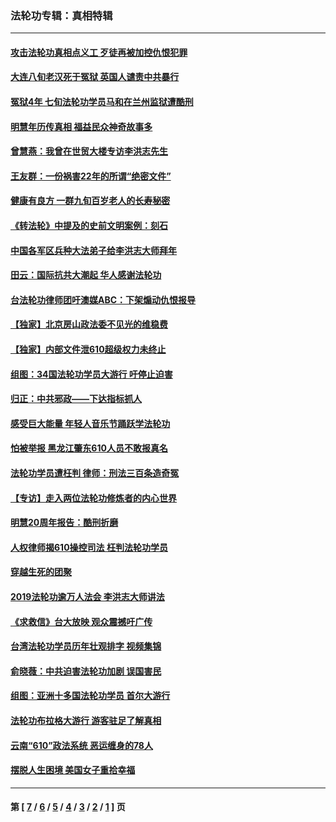 ### 法轮功专辑：真相特辑
---
#### [攻击法轮功真相点义工 歹徒再被加控仇恨犯罪](../../pages/nf4389/n13601019.md?05060430) 
#### [大连八旬老汉死于冤狱 英国人谴责中共暴行](../../pages/nf4389/n13480118.md?05060430) 
#### [冤狱4年 七旬法轮功学员马和在兰州监狱遭酷刑](../../pages/nf4389/n13304688.md?05060430) 
#### [明慧年历传真相 福益民众神奇故事多](../../pages/nf4389/n13294545.md?05060430) 
#### [曾慧燕：我曾在世贸大楼专访李洪志先生](../../pages/nf4389/n12898729.md?05060430) 
#### [王友群：一份祸害22年的所谓“绝密文件”](../../pages/nf4389/n12871750.md?05060430) 
#### [健康有良方 一群九旬百岁老人的长寿秘密](../../pages/nf4389/n12847475.md?05060430) 
#### [《转法轮》中提及的史前文明案例：刻石](../../pages/nf4389/n12758577.md?05060430) 
#### [中国各军区兵种大法弟子给李洪志大师拜年](../../pages/nf4389/n12750047.md?05060430) 
#### [田云：国际抗共大潮起 华人感谢法轮功](../../pages/nf4389/n12357708.md?05060430) 
#### [台法轮功律师团吁澳媒ABC：下架煽动仇恨报导](../../pages/nf4389/n12279917.md?05060430) 
#### [【独家】北京房山政法委不见光的维稳费](../../pages/nf4389/n12031979.md?05060430) 
#### [【独家】内部文件泄610超级权力未终止](../../pages/nf4389/n12023895.md?05060430) 
#### [组图：34国法轮功学员大游行 吁停止迫害](../../pages/nf4389/n11492658.md?05060430) 
#### [归正：中共邪政——下达指标抓人](../../pages/nf4389/n11474770.md?05060430) 
#### [感受巨大能量 年轻人音乐节踊跃学法轮功](../../pages/nf4389/n11441981.md?05060430) 
#### [怕被举报 黑龙江肇东610人员不敢报真名](../../pages/nf4389/n11436499.md?05060430) 
#### [法轮功学员遭枉判 律师：刑法三百条造奇冤](../../pages/nf4389/n11433943.md?05060430) 
#### [【专访】走入两位法轮功修炼者的内心世界](../../pages/nf4389/n11415623.md?05060430) 
#### [明慧20周年报告：酷刑折磨](../../pages/nf4389/n11387954.md?05060430) 
#### [人权律师揭610操控司法 枉判法轮功学员](../../pages/nf4389/n11313370.md?05060430) 
#### [穿越生死的团聚](../../pages/nf4389/n11258922.md?05060430) 
#### [2019法轮功逾万人法会 李洪志大师讲法](../../pages/nf4389/n11265303.md?05060430) 
#### [《求救信》台大放映 观众震撼吁广传](../../pages/nf4389/n10922251.md?05060430) 
#### [台湾法轮功学员历年壮观排字 视频集锦](../../pages/nf4389/n10878789.md?05060430) 
#### [俞晓薇：中共迫害法轮功加剧 误国害民](../../pages/nf4389/n10859260.md?05060430) 
#### [组图：亚洲十多国法轮功学员 首尔大游行](../../pages/nf4389/n10781149.md?05060430) 
#### [法轮功布拉格大游行 游客驻足了解真相](../../pages/nf4389/n10749360.md?05060430) 
#### [云南“610”政法系统 恶运缠身的78人](../../pages/nf4389/n10747534.md?05060430) 
#### [摆脱人生困境 美国女子重拾幸福](../../pages/nf4389/n10688678.md?05060430) 

---
#### 第 [ [7](./7.md?05060430) / [6](./6.md?05060430) / [5](./5.md?05060430) / [4](./4.md?05060430) / [3](./3.md?05060430) / [2](./2.md?05060430) / [1](./1.md?05060430) ] 页
